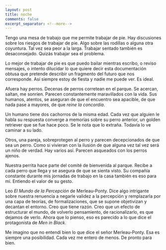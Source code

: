 ```yaml
---
layout: post
title: noche
comments: false
excerpt_separator: <!--more-->
---
```


Tengo una mesa de trabajo que me permite trabajar de pie. Hay discusiones sobre los riesgos de trabajar de pie. Algo sobre las rodillas o alguna otra coyuntura. Tal vez sea peor a la larga. Trabajar sentado también es desaconsejado. Quizás trabajar sea el problema. 

Lo mejor de trabajar de pie es que puedo bailar mientras escribo, o reviso mensajes, o intento dilucidar lo que quiere decir esta documentación obtusa que pretende describir un fragmento del futuro que nos corresponde. Así siempre estoy de fiesta y nadie me puede ver. Es ideal. 

Afuera hay perros. Decenas de perros corretean en el parque. Se acercan, saltan, me sonríen. Parecen constantemente maravillados con la vida. Sus humanos, atentos, se aseguran de que el encuentro sea apacible, de que nada pase a mayores, de que _reine la concordia_. 

Un humano tiene dos cachorros de la misma edad. Cada vez que alguien le habla su respuesta converge a memorias sobre su perro anterior, un golden retriever que se fue hace poco. Se le nota que lo extraña. Todavía lo ve caminar a su lado.

Otros, una pareja, sobreprotegen al perro y parecen decepcionados de que sea un perro. Como si vivieran con la ilusión de que alguna vez tal vez será un niño de verdad. Hay varios así. Parecen asqueados con los perros ajenos.

Nuestra perrita hace parte del comité de bienvenida al parque. Recibe a cada perro que llega y se asegura de que se sienta visto. Su compañía constante durante mis jornadas de trabajo en la casa también es eso para mí. Entiendo el valor de su gesto. 

Leo _El Mundo de la Percepción_ de Merleau-Ponty. Dice algo intrigante sobre nuestra renuencia a negarle validez a la percepción y remplazarla por una capa de teorías, de formalizaciones, que se supone objetivizan y decantan el entorno. Creo que tiene razón. Creo que un efecto de estructurar el mundo, de volverlo pensamiento, de racionalizarlo, es que dejamos de verlo. Ahora que lo pienso, eso es parecido a lo que dice el protagonista de _Men in Black_. 

Me imagino que no entendí bien lo que dice el señor Merleau-Ponty. Esa es siempre una posibilidad. Cada vez me entero de menos. De pronto para bien. 
